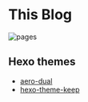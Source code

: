 # This Blog

![pages](https://github.com/WsWHL/wswhl.github.io/actions/workflows/pages.yml/badge.svg)


## Hexo themes
- [aero-dual](https://github.com/levblanc/hexo-theme-aero-dual)
- [hexo-theme-keep](https://github.com/XPoet/hexo-theme-keep)
